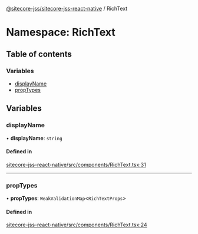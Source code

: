 [@sitecore-jss/sitecore-jss-react-native](../README.md) / RichText

# Namespace: RichText

## Table of contents

### Variables

- [displayName](RichText.md#displayname)
- [propTypes](RichText.md#proptypes)

## Variables

### displayName

• **displayName**: `string`

#### Defined in

[sitecore-jss-react-native/src/components/RichText.tsx:31](https://github.com/Sitecore/jss/blob/be6bf8bf9/packages/sitecore-jss-react-native/src/components/RichText.tsx#L31)

___

### propTypes

• **propTypes**: `WeakValidationMap`<`RichTextProps`\>

#### Defined in

[sitecore-jss-react-native/src/components/RichText.tsx:24](https://github.com/Sitecore/jss/blob/be6bf8bf9/packages/sitecore-jss-react-native/src/components/RichText.tsx#L24)
